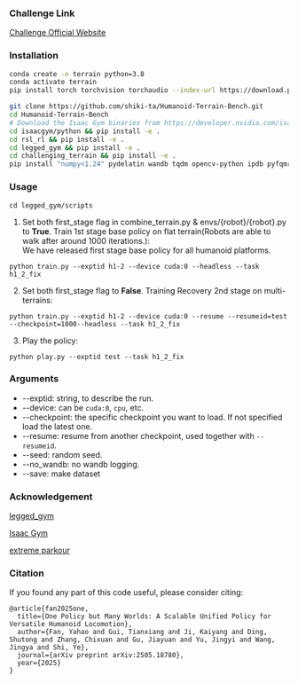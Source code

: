 ### Challenge Link ###
[Challenge Official Website](https://human-robot-scene.github.io/Terrain-Challenge/#scenarios)

### Installation ###
```bash
conda create -n terrain python=3.8
conda activate terrain
pip install torch torchvision torchaudio --index-url https://download.pytorch.org/whl/cu118   #or cu113,cu115,cu121, based on your cuda version

git clone https://github.com/shiki-ta/Humanoid-Terrain-Bench.git
cd Humanoid-Terrain-Bench
# Download the Isaac Gym binaries from https://developer.nvidia.com/isaac-gym 
cd isaacgym/python && pip install -e .
cd rsl_rl && pip install -e .
cd legged_gym && pip install -e .
cd challenging_terrain && pip install -e .
pip install "numpy<1.24" pydelatin wandb tqdm opencv-python ipdb pyfqmr flask
```

### Usage ###
`cd legged_gym/scripts`

1. Set both first_stage flag in combine_terrain.py & envs/{robot}/{robot}.py to __True__. Train 1st stage base policy on flat terrain(Robots are able to walk after around 1000 iterations.):  
We have released first stage base policy for all humanoid platforms.
```
python train.py --exptid h1-2 --device cuda:0 --headless --task h1_2_fix
```


2. Set both first_stage flag to **False**. Training Recovery 2nd stage on multi-terrains:
```
python train.py --exptid h1-2 --device cuda:0 --resume --resumeid=test --checkpoint=1000--headless --task h1_2_fix
```

3. Play the policy:
```
python play.py --exptid test --task h1_2_fix
```



### Arguments ###
- --exptid: string,  to describe the run. 
- --device: can be `cuda:0`, `cpu`, etc.
- --checkpoint: the specific checkpoint you want to load. If not specified load the latest one.
- --resume: resume from another checkpoint, used together with `--resumeid`.
- --seed: random seed.
- --no_wandb: no wandb logging.
- --save: make dataset

### Acknowledgement ###

[legged_gym](https://github.com/leggedrobotics/legged_gym)

[Isaac Gym](https://developer.nvidia.com/isaac-gym)

[extreme parkour](https://github.com/chengxuxin/extreme-parkour)

### Citation
If you found any part of this code useful, please consider citing:
```
@article{fan2025one,
  title={One Policy but Many Worlds: A Scalable Unified Policy for Versatile Humanoid Locomotion},
  author={Fan, Yahao and Gui, Tianxiang and Ji, Kaiyang and Ding, Shutong and Zhang, Chixuan and Gu, Jiayuan and Yu, Jingyi and Wang, Jingya and Shi, Ye},
  journal={arXiv preprint arXiv:2505.18780},
  year={2025}
}
```

